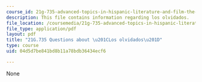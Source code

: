 ```yaml
---
course_id: 21g-735-advanced-topics-in-hispanic-literature-and-film-the-films-of-luis-bunuel-fall-2013
description: This file contains information regarding los olvidados.
file_location: /coursemedia/21g-735-advanced-topics-in-hispanic-literature-and-film-the-films-of-luis-bunuel-fall-2013/04d5d7be841bd8b11a78bdb36434ecf6_MIT21G_735F13_Ques_olvida.pdf
file_type: application/pdf
layout: pdf
title: "21G.735 Questions about \u201CLos olvidados\u201D"
type: course
uid: 04d5d7be841bd8b11a78bdb36434ecf6

---
```

None